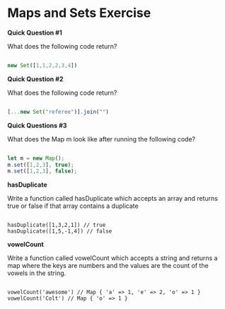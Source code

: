 # Maps and Sets Exercise

**Quick Question #1**

What does the following code return?

```JavaScript

new Set([1,1,2,2,3,4])

```

**Quick Question #2**

What does the following code return?

```JavaScript

[...new Set("referee")].join("")

```

**Quick Questions #3**

What does the Map m look like after running the following code?

```JavaScript

let m = new Map();
m.set([1,2,3], true);
m.set([1,2,3], false);

```


**hasDuplicate**

Write a function called hasDuplicate which accepts an array and returns true or false if that array contains a duplicate

```JavaScrpit

hasDuplicate([1,3,2,1]) // true
hasDuplicate([1,5,-1,4]) // false

```

**vowelCount**

Write a function called vowelCount which accepts a string and returns a map where the keys are numbers and the values are the count of the vowels in the string.

```JavaScrpite

vowelCount('awesome') // Map { 'a' => 1, 'e' => 2, 'o' => 1 }
vowelCount('Colt') // Map { 'o' => 1 }

```


